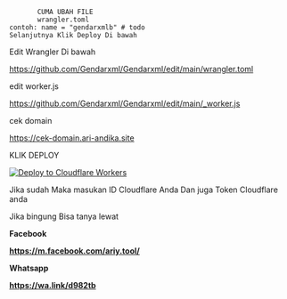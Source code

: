            CUMA UBAH FILE 
           wrangler.toml
    contoh: name = "gendarxmlb" # todo
    Selanjutnya Klik Deploy Di bawah
    
Edit Wrangler Di bawah

https://github.com/Gendarxml/Gendarxml/edit/main/wrangler.toml


edit worker.js

https://github.com/Gendarxml/Gendarxml/edit/main/_worker.js


cek domain

https://cek-domain.ari-andika.site

KLIK DEPLOY

   [![Deploy to Cloudflare Workers](https://deploy.workers.cloudflare.com/button)](https://deploy.workers.cloudflare.com/?url=https://github.com/Gendarxml/Gendarxml)

Jika sudah Maka masukan ID Cloudflare Anda
Dan juga Token Cloudflare anda















Jika bingung Bisa tanya lewat 

<b>Facebook

https://m.facebook.com/ariy.tool/

<b>Whatsapp

https://wa.link/d982tb

